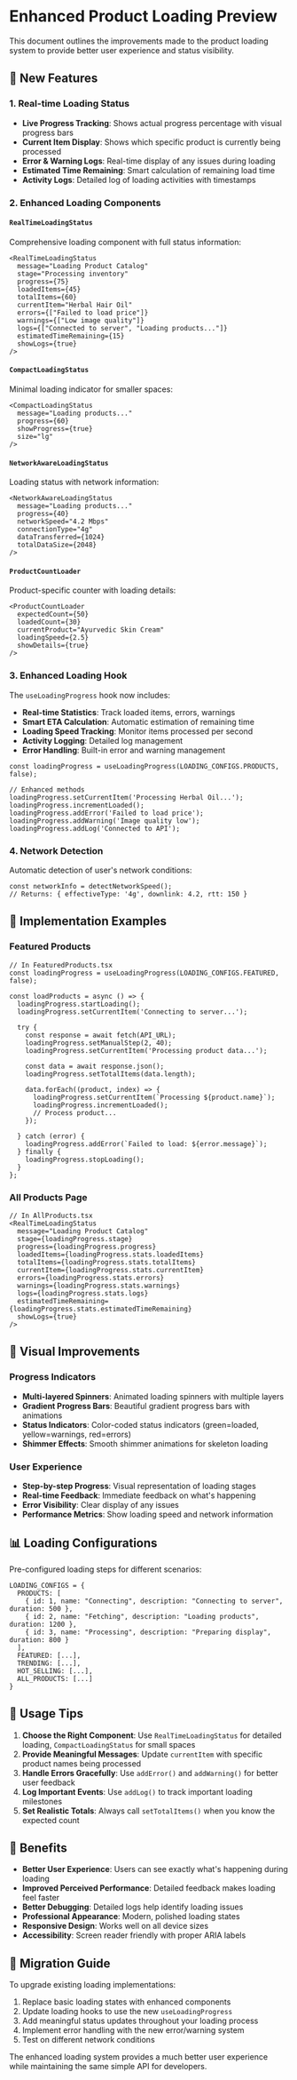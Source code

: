 # Enhanced Product Loading Preview

This document outlines the improvements made to the product loading system to provide better user experience and status visibility.

## 🚀 New Features

### 1. Real-time Loading Status
- **Live Progress Tracking**: Shows actual progress percentage with visual progress bars
- **Current Item Display**: Shows which specific product is currently being processed
- **Error & Warning Logs**: Real-time display of any issues during loading
- **Estimated Time Remaining**: Smart calculation of remaining load time
- **Activity Logs**: Detailed log of loading activities with timestamps

### 2. Enhanced Loading Components

#### `RealTimeLoadingStatus`
Comprehensive loading component with full status information:
```tsx
<RealTimeLoadingStatus 
  message="Loading Product Catalog"
  stage="Processing inventory"
  progress={75}
  loadedItems={45}
  totalItems={60}
  currentItem="Herbal Hair Oil"
  errors={["Failed to load price"]}
  warnings={["Low image quality"]}
  logs={["Connected to server", "Loading products..."]}
  estimatedTimeRemaining={15}
  showLogs={true}
/>
```

#### `CompactLoadingStatus`
Minimal loading indicator for smaller spaces:
```tsx
<CompactLoadingStatus 
  message="Loading products..."
  progress={60}
  showProgress={true}
  size="lg"
/>
```

#### `NetworkAwareLoadingStatus`
Loading status with network information:
```tsx
<NetworkAwareLoadingStatus 
  message="Loading products..."
  progress={40}
  networkSpeed="4.2 Mbps"
  connectionType="4g"
  dataTransferred={1024}
  totalDataSize={2048}
/>
```

#### `ProductCountLoader`
Product-specific counter with loading details:
```tsx
<ProductCountLoader 
  expectedCount={50}
  loadedCount={30}
  currentProduct="Ayurvedic Skin Cream"
  loadingSpeed={2.5}
  showDetails={true}
/>
```

### 3. Enhanced Loading Hook

The `useLoadingProgress` hook now includes:
- **Real-time Statistics**: Track loaded items, errors, warnings
- **Smart ETA Calculation**: Automatic estimation of remaining time
- **Loading Speed Tracking**: Monitor items processed per second
- **Activity Logging**: Detailed log management
- **Error Handling**: Built-in error and warning management

```tsx
const loadingProgress = useLoadingProgress(LOADING_CONFIGS.PRODUCTS, false);

// Enhanced methods
loadingProgress.setCurrentItem('Processing Herbal Oil...');
loadingProgress.incrementLoaded();
loadingProgress.addError('Failed to load price');
loadingProgress.addWarning('Image quality low');
loadingProgress.addLog('Connected to API');
```

### 4. Network Detection
Automatic detection of user's network conditions:
```tsx
const networkInfo = detectNetworkSpeed();
// Returns: { effectiveType: '4g', downlink: 4.2, rtt: 150 }
```

## 🎯 Implementation Examples

### Featured Products
```tsx
// In FeaturedProducts.tsx
const loadingProgress = useLoadingProgress(LOADING_CONFIGS.FEATURED, false);

const loadProducts = async () => {
  loadingProgress.startLoading();
  loadingProgress.setCurrentItem('Connecting to server...');
  
  try {
    const response = await fetch(API_URL);
    loadingProgress.setManualStep(2, 40);
    loadingProgress.setCurrentItem('Processing product data...');
    
    const data = await response.json();
    loadingProgress.setTotalItems(data.length);
    
    data.forEach((product, index) => {
      loadingProgress.setCurrentItem(`Processing ${product.name}`);
      loadingProgress.incrementLoaded();
      // Process product...
    });
    
  } catch (error) {
    loadingProgress.addError(`Failed to load: ${error.message}`);
  } finally {
    loadingProgress.stopLoading();
  }
};
```

### All Products Page
```tsx
// In AllProducts.tsx
<RealTimeLoadingStatus 
  message="Loading Product Catalog"
  stage={loadingProgress.stage}
  progress={loadingProgress.progress}
  loadedItems={loadingProgress.stats.loadedItems}
  totalItems={loadingProgress.stats.totalItems}
  currentItem={loadingProgress.stats.currentItem}
  errors={loadingProgress.stats.errors}
  warnings={loadingProgress.stats.warnings}
  logs={loadingProgress.stats.logs}
  estimatedTimeRemaining={loadingProgress.stats.estimatedTimeRemaining}
  showLogs={true}
/>
```

## 🎨 Visual Improvements

### Progress Indicators
- **Multi-layered Spinners**: Animated loading spinners with multiple layers
- **Gradient Progress Bars**: Beautiful gradient progress bars with animations
- **Status Indicators**: Color-coded status indicators (green=loaded, yellow=warnings, red=errors)
- **Shimmer Effects**: Smooth shimmer animations for skeleton loading

### User Experience
- **Step-by-step Progress**: Visual representation of loading stages
- **Real-time Feedback**: Immediate feedback on what's happening
- **Error Visibility**: Clear display of any issues
- **Performance Metrics**: Show loading speed and network information

## 📊 Loading Configurations

Pre-configured loading steps for different scenarios:

```tsx
LOADING_CONFIGS = {
  PRODUCTS: [
    { id: 1, name: "Connecting", description: "Connecting to server", duration: 500 },
    { id: 2, name: "Fetching", description: "Loading products", duration: 1200 },
    { id: 3, name: "Processing", description: "Preparing display", duration: 800 }
  ],
  FEATURED: [...],
  TRENDING: [...],
  HOT_SELLING: [...],
  ALL_PRODUCTS: [...]
}
```

## 🔧 Usage Tips

1. **Choose the Right Component**: Use `RealTimeLoadingStatus` for detailed loading, `CompactLoadingStatus` for small spaces
2. **Provide Meaningful Messages**: Update `currentItem` with specific product names being processed
3. **Handle Errors Gracefully**: Use `addError()` and `addWarning()` for better user feedback
4. **Log Important Events**: Use `addLog()` to track important loading milestones
5. **Set Realistic Totals**: Always call `setTotalItems()` when you know the expected count

## 🚀 Benefits

- **Better User Experience**: Users can see exactly what's happening during loading
- **Improved Perceived Performance**: Detailed feedback makes loading feel faster
- **Better Debugging**: Detailed logs help identify loading issues
- **Professional Appearance**: Modern, polished loading states
- **Responsive Design**: Works well on all device sizes
- **Accessibility**: Screen reader friendly with proper ARIA labels

## 🔄 Migration Guide

To upgrade existing loading implementations:

1. Replace basic loading states with enhanced components
2. Update loading hooks to use the new `useLoadingProgress`
3. Add meaningful status updates throughout your loading process
4. Implement error handling with the new error/warning system
5. Test on different network conditions

The enhanced loading system provides a much better user experience while maintaining the same simple API for developers.